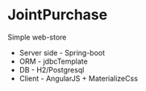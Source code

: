 # JointPurchase
Simple web-store

- Server side - Spring-boot
- ORM - jdbcTemplate
- DB - H2/Postgresql
- Client - AngularJS + MaterializeCss
